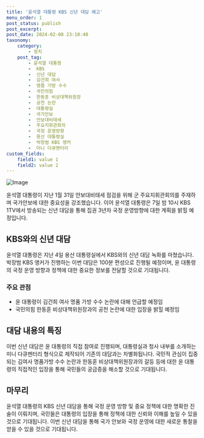 ```yaml
---
title: '윤석열 대통령 KBS 신년 대담 예고'
menu_order: 1
post_status: publish
post_excerpt: 
post_date: 2024-02-08 23:10:40
taxonomy:
    category:
        - 정치
    post_tag:
        - 윤석열 대통령
        -  KBS
        -  신년 대담
        -  김건희 여사
        -  명품 가방 수수
        -  국민의힘
        -  한동훈 비상대책위원장
        -  공천 논란
        -  대통령실
        -  국가안보
        -  안보대비태세
        -  주요지휘관회의
        -  국정 운영방향
        -  용산 대통령실
        -  박장범 KBS 앵커
        -  미니 다큐멘터리
custom_fields:
    field1: value 1
    field2: value 2
---
```


![Image](https://imgnews.pstatic.net/image/656/2024/02/06/0000078994_001_20240206164801685.jpg?type=w647)

윤석열 대통령이 지난 1월 31일 안보대비태세 점검을 위해 군 주요지휘관회의를 주재하며 국가안보에 대한 중요성을 강조했습니다. 이어 윤석열 대통령은 7일 밤 10시 KBS 1TV에서 방송되는 신년 대담을 통해 집권 3년차 국정 운영방향에 대한 계획을 밝힐 예정입니다.
## KBS와의 신년 대담
윤석열 대통령은 지난 4일 용산 대통령실에서 KBS와의 신년 대담 녹화를 마쳤습니다. 박장범 KBS 앵커가 진행하는 이번 대담은 100분 편성으로 진행될 예정이며, 윤 대통령의 국정 운영 방향과 정책에 대한 중요한 정보를 전달할 것으로 기대됩니다.
### 주요 관점
- 윤 대통령이 김건희 여사 명품 가방 수수 논란에 대해 언급할 예정임
- 국민의힘 한동훈 비상대책위원장과의 공천 논란에 대한 입장을 밝힐 예정임
## 대담 내용의 특징
이번 신년 대담은 윤 대통령의 직접 참여로 진행되며, 대통령실과 청사 내부를 소개하는 미니 다큐멘터리 형식으로 제작되어 기존의 대담과는 차별화됩니다. 국민적 관심이 집중되는 김여사 명품가방 수수 논란과 한동훈 비상대책위원장과의 갈등 등에 대한 윤 대통령의 직접적인 입장을 통해 국민들의 궁금증을 해소할 것으로 기대됩니다.
## 마무리
윤석열 대통령의 KBS 신년 대담을 통해 국정 운영 방향 및 중요 정책에 대한 명확한 진술이 이뤄지며, 국민들은 대통령의 입장을 통해 정책에 대한 신뢰와 이해를 높일 수 있을 것으로 기대됩니다. 이번 신년 대담을 통해 국가 안보와 국정 운영에 대한 새로운 통찰을 얻을 수 있을 것으로 기대됩니다.
